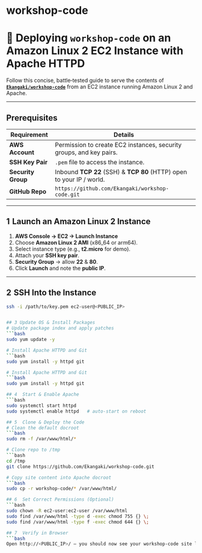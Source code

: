 # workshop-code



# 🚀 Deploying `workshop-code` on an Amazon Linux 2 EC2 Instance with Apache HTTPD

Follow this concise, battle‑tested guide to serve the contents of **[`Ekangaki/workshop-code`](https://github.com/Ekangaki/workshop-code.git)** from an EC2 instance running Amazon Linux 2 and Apache.

---

## Prerequisites
| Requirement | Details |
|-------------|---------|
| **AWS Account** | Permission to create EC2 instances, security groups, and key pairs. |
| **SSH Key Pair** | `.pem` file to access the instance. |
| **Security Group** | Inbound **TCP 22** (SSH) & **TCP 80** (HTTP) open to your IP / world. |
| **GitHub Repo** | `https://github.com/Ekangaki/workshop-code.git` |

---

## 1  Launch an Amazon Linux 2 Instance
1. **AWS Console → EC2 → Launch Instance**  
2. Choose **Amazon Linux 2 AMI** (x86_64 or arm64).  
3. Select instance type (e.g., **t2.micro** for demo).  
4. Attach your **SSH key pair**.  
5. **Security Group** → allow **22** & **80**.  
6. Click **Launch** and note the **public IP**.

---

## 2  SSH Into the Instance
```bash
ssh -i /path/to/key.pem ec2-user@<PUBLIC_IP>


## 3 Update OS & Install Packages
# Update package index and apply patches
```bash
sudo yum update -y

# Install Apache HTTPD and Git
```bash
sudo yum install -y httpd git

# Install Apache HTTPD and Git
```bash
sudo yum install -y httpd git

## 4  Start & Enable Apache
```bash
sudo systemctl start httpd
sudo systemctl enable httpd   # auto‑start on reboot

## 5  Clone & Deploy the Code
# Clean the default docroot
```bash
sudo rm -f /var/www/html/*

# Clone repo to /tmp
```bash
cd /tmp
git clone https://github.com/Ekangaki/workshop-code.git

# Copy site content into Apache docroot
```bash
sudo cp -r workshop-code/* /var/www/html/

## 6  Set Correct Permissions (Optional)
```bash
sudo chown -R ec2-user:ec2-user /var/www/html
sudo find /var/www/html -type d -exec chmod 755 {} \;
sudo find /var/www/html -type f -exec chmod 644 {} \;

## 7  Verify in Browser
```bash
Open http://<PUBLIC_IP>/ — you should now see your workshop‑code site live!
